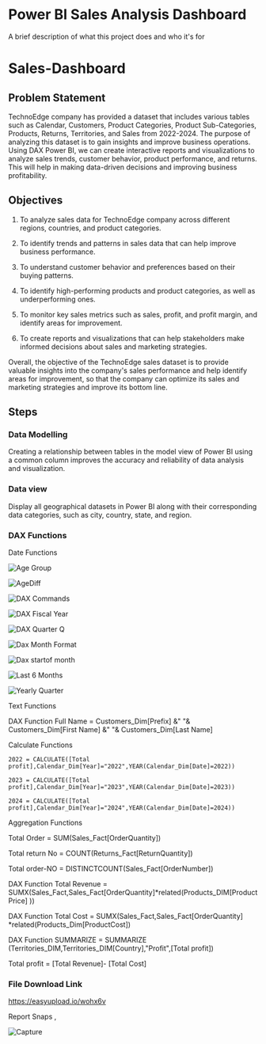 
# Power BI Sales Analysis Dashboard

A brief description of what this project does and who it's for

# Sales-Dashboard


## Problem Statement

TechnoEdge company has provided  a dataset that includes various tables such as Calendar, Customers, Product Categories, Product Sub-Categories, Products, Returns, Territories, and Sales from 2022-2024. The purpose of analyzing this dataset is to gain insights and improve business operations. Using DAX Power BI, we can create interactive reports and visualizations to analyze sales trends, customer behavior, product performance, and returns. This will help in making data-driven decisions and improving business profitability.


## Objectives
1) To analyze sales data for TechnoEdge company across different regions, countries, and product categories.

2) To identify trends and patterns in sales data that can help improve business performance.

3) To understand customer behavior and preferences based on their buying patterns.

4) To identify high-performing products and product categories, as well as underperforming ones.

5) To monitor key sales metrics such as sales, profit, and profit margin, and identify areas for improvement.

6) To create reports and visualizations that can help stakeholders make informed decisions about sales and marketing strategies.

Overall, the objective of the TechnoEdge sales dataset is to provide valuable insights into the company's sales performance and help identify areas for improvement, so that the company can optimize its sales and marketing strategies and improve its bottom line.

## Steps

### Data Modelling

Creating a relationship between tables in the model view of Power BI using a common column improves the accuracy and reliability of data analysis and visualization.

### Data view

Display all geographical datasets in Power BI along with their corresponding data categories, such as city, country, state, and region.


### DAX Functions

Date Functions

![Age Group](https://github.com/Sagarbhar/Power-BI-Sales-Analysis-Project-DAX-/assets/168229258/f521cc3e-e5c1-47bc-b31c-2ab13fb75f01)

![AgeDiff](https://github.com/Sagarbhar/Power-BI-Sales-Analysis-Project-DAX-/assets/168229258/ac99edbc-9f2a-4780-b76b-0512d9e6c06c)

![DAX Commands](https://github.com/Sagarbhar/Power-BI-Sales-Analysis-Project-DAX-/assets/168229258/9ac7851f-5fcc-4581-a95a-b65c41bf4104)

![DAX Fiscal Year](https://github.com/Sagarbhar/Power-BI-Sales-Analysis-Project-DAX-/assets/168229258/c6d71197-1fd7-4e2b-b550-7082841f32f7)

![DAX Quarter Q](https://github.com/Sagarbhar/Power-BI-Sales-Analysis-Project-DAX-/assets/168229258/7e1c6085-809a-4a05-9fee-77c79dcf56f2)

![Dax Month Format](https://github.com/Sagarbhar/Power-BI-Sales-Analysis-Project-DAX-/assets/168229258/80423639-4a62-4265-aa8d-7c1adcd1ee79)

![Dax startof month](https://github.com/Sagarbhar/Power-BI-Sales-Analysis-Project-DAX-/assets/168229258/5a547051-f892-444c-beab-78334f492843)

![Last 6 Months](https://github.com/Sagarbhar/Power-BI-Sales-Analysis-Project-DAX-/assets/168229258/515c77cb-a561-4970-8796-dee527981c45)

![Yearly Quarter](https://github.com/Sagarbhar/Power-BI-Sales-Analysis-Project-DAX-/assets/168229258/8280c671-3833-4414-8317-00f1e3d6a86c)

Text Functions

DAX Function	Full Name = Customers_Dim[Prefix] &" "& Customers_Dim[First Name] &" "& Customers_Dim[Last Name]

Calculate Functions

	2022 = CALCULATE([Total profit],Calendar_Dim[Year]="2022",YEAR(Calendar_Dim[Date]=2022))
	
	2023 = CALCULATE([Total profit],Calendar_Dim[Year]="2023",YEAR(Calendar_Dim[Date]=2023))
	
	2024 = CALCULATE([Total profit],Calendar_Dim[Year]="2024",YEAR(Calendar_Dim[Date]=2024))

Aggregation Functions

Total Order = SUM(Sales_Fact[OrderQuantity])

Total return No = COUNT(Returns_Fact[ReturnQuantity])

Total order-NO = DISTINCTCOUNT(Sales_Fact[OrderNumber])

DAX Function	Total Revenue = SUMX(Sales_Fact,Sales_Fact[OrderQuantity]*related(Products_DIM[ProductPrice] ))

DAX Function	Total Cost = SUMX(Sales_Fact,Sales_Fact[OrderQuantity]
	*related(Products_Dim[ProductCost])

DAX Function	SUMMARIZE = SUMMARIZE (Territories_DIM,Territories_DIM[Country],"Profit",[Total profit])
	
Total profit = [Total Revenue]- [Total Cost]

### File Download Link

https://easyupload.io/wohx6v

        
Report Snaps ,

![Capture](https://github.com/Sagarbhar/Power-BI-Sales-Analysis-Project-DAX-/assets/168229258/463b0a55-e63d-4702-9246-988348adf73d)

    
